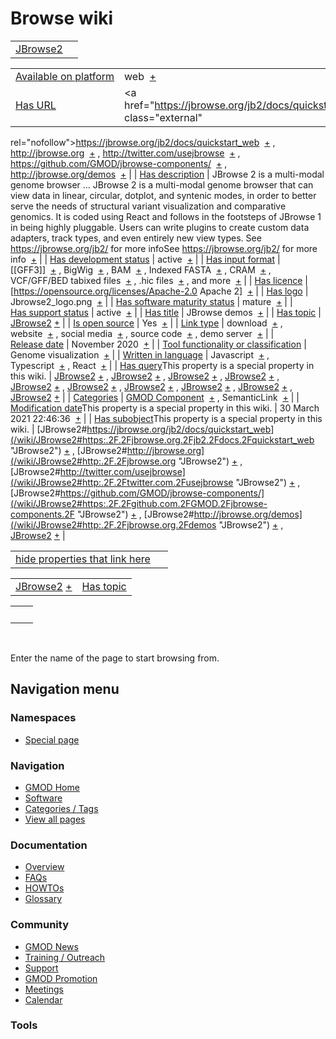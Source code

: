 



<span id="top"></span>




# <span dir="auto">Browse wiki</span>






|                                       |     |
|---------------------------------------|-----|
| [JBrowse2](/wiki/JBrowse2 "JBrowse2") |     |

|  |  |
|----|----|
| [Available on platform](/wiki/Property%253AAvailable_on_platform "Property:Available on platform") | <span class="smwb-value">web  <span class="smwsearch">[+](/wiki/Special%253ASearchByProperty/Available-20on-20platform/web "Special%253ASearchByProperty/Available-20on-20platform/web")</span></span> |
| [Has URL](/wiki/Property%253AHas_URL "Property:Has URL") | <span class="smwb-value"><a href="https://jbrowse.org/jb2/docs/quickstart_web" class="external"
rel="nofollow">https://jbrowse.org/jb2/docs/quickstart_web</a>  <span class="smwsearch">[+](/wiki/Special%253ASearchByProperty/Has-20URL/https%253A-2F-2Fjbrowse.org-2Fjb2-2Fdocs-2Fquickstart_web "Special%253ASearchByProperty/Has-20URL/https:-2F-2Fjbrowse.org-2Fjb2-2Fdocs-2Fquickstart web")</span></span> , <span class="smwb-value"><a href="http://jbrowse.org" class="external"
rel="nofollow">http://jbrowse.org</a>  <span class="smwsearch">[+](/wiki/Special%253ASearchByProperty/Has-20URL/http%253A-2F-2Fjbrowse.org "Special%253ASearchByProperty/Has-20URL/http%253A-2F-2Fjbrowse.org")</span></span> , <span class="smwb-value"><a href="http://twitter.com/usejbrowse" class="external"
rel="nofollow">http://twitter.com/usejbrowse</a>  <span class="smwsearch">[+](/wiki/Special%253ASearchByProperty/Has-20URL/http%253A-2F-2Ftwitter.com-2Fusejbrowse "Special%253ASearchByProperty/Has-20URL/http%253A-2F-2Ftwitter.com-2Fusejbrowse")</span></span> , <span class="smwb-value"><a href="https://github.com/GMOD/jbrowse-components/" class="external"
rel="nofollow">https://github.com/GMOD/jbrowse-components/</a>  <span class="smwsearch">[+](/wiki/Special%253ASearchByProperty/Has-20URL/https%253A-2F-2Fgithub.com-2FGMOD-2Fjbrowse-2Dcomponents-2F "Special%253ASearchByProperty/Has-20URL/https%253A-2F-2Fgithub.com-2FGMOD-2Fjbrowse-2Dcomponents-2F")</span></span> , <span class="smwb-value"><a href="http://jbrowse.org/demos" class="external"
rel="nofollow">http://jbrowse.org/demos</a>  <span class="smwsearch">[+](/wiki/Special%253ASearchByProperty/Has-20URL/http%253A-2F-2Fjbrowse.org-2Fdemos "Special%253ASearchByProperty/Has-20URL/http%253A-2F-2Fjbrowse.org-2Fdemos")</span></span> |
| [Has description](/wiki/Property%253AHas_description "Property:Has description") | <span class="smwb-value">JBrowse 2 is a multi-modal genome browser <span class="smw-highlighter" data-type="2" state="persistent" data-title="Information"><span class="smwtext"> … </span><span class="smwttcontent">JBrowse 2 is a multi-modal genome browser that can view data in linear, circular, dotplot, and syntenic modes, in order to better serve the needs of structural variant visualization and comparative genomics. It is coded using React and follows in the footsteps of JBrowse 1 in being highly pluggable. Users can write plugins to create custom data adapters, track types, and even entirely new view types. See https://jbrowse.org/jb2/ for more info</span></span>See https://jbrowse.org/jb2/ for more info  <span class="smwsearch">[+](/mediawiki/index.php?title=Special%253ASearchByProperty&x=Has-20description%2FJBrowse-202-20is-20a-20multi-2Dmodal-20genome-20browser-20that-20can-20view-20data-20in-20linear%2C-20circular%2C-20dotplot%2C-20and-20syntenic-20modes%2C-20in-20order-20to-20better-20serve-20the-20needs-20of-20structural-20variant-20visualization-20and-20comparative-20genomics.-20It-20is-20coded-20using-20React-20and-20follows-20in-20the-20footsteps-20of-20JBrowse-201-20in-20being-20highly-20pluggable.-20Users-20can-20write-20plugins-20to-20create-20custom-20data-20adapters%2C-20track-20types%2C-20and-20even-20entirely-20new-20view-20types.-20See-20https%253A-2F-2Fjbrowse.org-2Fjb2-2F-20for-20more-20info "Special%253ASearchByProperty")</span></span> |
| [Has development status](/wiki/Property%253AHas_development_status "Property:Has development status") | <span class="smwb-value">active  <span class="smwsearch">[+](/wiki/Special%253ASearchByProperty/Has-20development-20status/active "Special%253ASearchByProperty/Has-20development-20status/active")</span></span> |
| [Has input format](/wiki/Property%253AHas_input_format "Property:Has input format") | <span class="smwb-value">\[\[GFF3\]\]  <span class="smwsearch">[+](/wiki/Special%253ASearchByProperty/Has-20input-20format/-5B-5BGFF3-5D-5D "Special%253ASearchByProperty/Has-20input-20format/-5B-5BGFF3-5D-5D")</span></span> , <span class="smwb-value">BigWig  <span class="smwsearch">[+](/wiki/Special%253ASearchByProperty/Has-20input-20format/BigWig "Special%253ASearchByProperty/Has-20input-20format/BigWig")</span></span> , <span class="smwb-value">BAM  <span class="smwsearch">[+](/wiki/Special%253ASearchByProperty/Has-20input-20format/BAM "Special%253ASearchByProperty/Has-20input-20format/BAM")</span></span> , <span class="smwb-value">Indexed FASTA  <span class="smwsearch">[+](/wiki/Special%253ASearchByProperty/Has-20input-20format/Indexed-20FASTA "Special%253ASearchByProperty/Has-20input-20format/Indexed-20FASTA")</span></span> , <span class="smwb-value">CRAM  <span class="smwsearch">[+](/wiki/Special%253ASearchByProperty/Has-20input-20format/CRAM "Special%253ASearchByProperty/Has-20input-20format/CRAM")</span></span> , <span class="smwb-value">VCF/GFF/BED tabixed files  <span class="smwsearch">[+](/wiki/Special%253ASearchByProperty/Has-20input-20format/VCF-2FGFF-2FBED-20tabixed-20files "Special%253ASearchByProperty/Has-20input-20format/VCF-2FGFF-2FBED-20tabixed-20files")</span></span> , <span class="smwb-value">.hic files  <span class="smwsearch">[+](/wiki/Special%253ASearchByProperty/Has-20input-20format/.hic-20files "Special%253ASearchByProperty/Has-20input-20format/.hic-20files")</span></span> , <span class="smwb-value">and more  <span class="smwsearch">[+](/wiki/Special%253ASearchByProperty/Has-20input-20format/and-20more "Special%253ASearchByProperty/Has-20input-20format/and-20more")</span></span> |
| [Has licence](/wiki/Property%253AHas_licence "Property:Has licence") | <span class="smwb-value">\[https://opensource.org/licenses/Apache-2.0 Apache 2\]  <span class="smwsearch">[+](/wiki/Special%253ASearchByProperty/Has-20licence/-5Bhttps%253A-2F-2Fopensource.org-2Flicenses-2FApache-2D2.0-20Apache-202-5D "Special%253ASearchByProperty/Has-20licence/-5Bhttps%253A-2F-2Fopensource.org-2Flicenses-2FApache-2D2.0-20Apache-202-5D")</span></span> |
| [Has logo](/wiki/Property%253AHas_logo "Property:Has logo") | <span class="smwb-value">Jbrowse2_logo.png  <span class="smwsearch">[+](/wiki/Special%253ASearchByProperty/Has-20logo/Jbrowse2_logo.png "Special%253ASearchByProperty/Has-20logo/Jbrowse2 logo.png")</span></span> |
| [Has software maturity status](/wiki/Property%253AHas_software_maturity_status "Property:Has software maturity status") | <span class="smwb-value">mature  <span class="smwsearch">[+](/wiki/Special%253ASearchByProperty/Has-20software-20maturity-20status/mature "Special%253ASearchByProperty/Has-20software-20maturity-20status/mature")</span></span> |
| [Has support status](/wiki/Property%253AHas_support_status "Property:Has support status") | <span class="smwb-value">active  <span class="smwsearch">[+](/wiki/Special%253ASearchByProperty/Has-20support-20status/active "Special%253ASearchByProperty/Has-20support-20status/active")</span></span> |
| [Has title](/wiki/Property%253AHas_title "Property:Has title") | <span class="smwb-value">JBrowse demos  <span class="smwsearch">[+](/wiki/Special%253ASearchByProperty/Has-20title/JBrowse-20demos "Special%253ASearchByProperty/Has-20title/JBrowse-20demos")</span></span> |
| [Has topic](/wiki/Property%253AHas_topic "Property:Has topic") | <span class="smwb-value">[JBrowse2](/wiki/JBrowse2 "JBrowse2") <span class="smwbrowse">[+](/wiki/Special%253ABrowse/JBrowse2 "Special%253ABrowse/JBrowse2")</span></span> |
| [Is open source](/wiki/Property%253AIs_open_source "Property:Is open source") | <span class="smwb-value">Yes  <span class="smwsearch">[+](/wiki/Special%253ASearchByProperty/Is-20open-20source/Yes "Special%253ASearchByProperty/Is-20open-20source/Yes")</span></span> |
| [Link type](/wiki/Property%253ALink_type "Property:Link type") | <span class="smwb-value">download  <span class="smwsearch">[+](/wiki/Special%253ASearchByProperty/Link-20type/download "Special%253ASearchByProperty/Link-20type/download")</span></span> , <span class="smwb-value">website  <span class="smwsearch">[+](/wiki/Special%253ASearchByProperty/Link-20type/website "Special%253ASearchByProperty/Link-20type/website")</span></span> , <span class="smwb-value">social media  <span class="smwsearch">[+](/wiki/Special%253ASearchByProperty/Link-20type/social-20media "Special%253ASearchByProperty/Link-20type/social-20media")</span></span> , <span class="smwb-value">source code  <span class="smwsearch">[+](/wiki/Special%253ASearchByProperty/Link-20type/source-20code "Special%253ASearchByProperty/Link-20type/source-20code")</span></span> , <span class="smwb-value">demo server  <span class="smwsearch">[+](/wiki/Special%253ASearchByProperty/Link-20type/demo-20server "Special%253ASearchByProperty/Link-20type/demo-20server")</span></span> |
| [Release date](/wiki/Property%253ARelease_date "Property:Release date") | <span class="smwb-value">November 2020  <span class="smwsearch">[+](/wiki/Special%253ASearchByProperty/Release-20date/November-202020 "Special%253ASearchByProperty/Release-20date/November-202020")</span></span> |
| [Tool functionality or classification](/wiki/Property%253ATool_functionality_or_classification "Property:Tool functionality or classification") | <span class="smwb-value">Genome visualization  <span class="smwsearch">[+](/wiki/Special%253ASearchByProperty/Tool-20functionality-20or-20classification/Genome-20visualization "Special%253ASearchByProperty/Tool-20functionality-20or-20classification/Genome-20visualization")</span></span> |
| [Written in language](/wiki/Property%253AWritten_in_language "Property:Written in language") | <span class="smwb-value">Javascript  <span class="smwsearch">[+](/wiki/Special%253ASearchByProperty/Written-20in-20language/Javascript "Special%253ASearchByProperty/Written-20in-20language/Javascript")</span></span> , <span class="smwb-value">Typescript  <span class="smwsearch">[+](/wiki/Special%253ASearchByProperty/Written-20in-20language/Typescript "Special%253ASearchByProperty/Written-20in-20language/Typescript")</span></span> , <span class="smwb-value">React  <span class="smwsearch">[+](/wiki/Special%253ASearchByProperty/Written-20in-20language/React "Special%253ASearchByProperty/Written-20in-20language/React")</span></span> |
| <span class="smw-highlighter" data-type="1" state="inline" data-title="Property"><span class="smwbuiltin">[Has query](/wiki/Property:Has_query "Property:Has query")</span><span class="smwttcontent">This property is a special property in this wiki.</span></span> | <span class="smwb-value">[JBrowse2](/wiki/JBrowse2#_QUERY34d437df667e0bcc28fe0a4393fb2659 "JBrowse2") <span class="smwbrowse">[+](/wiki/Special%253ABrowse/JBrowse2-23_QUERY34d437df667e0bcc28fe0a4393fb2659 "Special%253ABrowse/JBrowse2-23 QUERY34d437df667e0bcc28fe0a4393fb2659")</span></span> , <span class="smwb-value">[JBrowse2](/wiki/JBrowse2#_QUERYcfc3b8909b3beba0bbfe29569969fde6 "JBrowse2") <span class="smwbrowse">[+](/wiki/Special%253ABrowse/JBrowse2-23_QUERYcfc3b8909b3beba0bbfe29569969fde6 "Special%253ABrowse/JBrowse2-23 QUERYcfc3b8909b3beba0bbfe29569969fde6")</span></span> , <span class="smwb-value">[JBrowse2](/wiki/JBrowse2#_QUERY17a0a4f5f9b933a91451c5f8828dfbf0 "JBrowse2") <span class="smwbrowse">[+](/wiki/Special%253ABrowse/JBrowse2-23_QUERY17a0a4f5f9b933a91451c5f8828dfbf0 "Special%253ABrowse/JBrowse2-23 QUERY17a0a4f5f9b933a91451c5f8828dfbf0")</span></span> , <span class="smwb-value">[JBrowse2](/wiki/JBrowse2#_QUERYc6bdbe2eeebfe754ec0921d9c979a165 "JBrowse2") <span class="smwbrowse">[+](/wiki/Special%253ABrowse/JBrowse2-23_QUERYc6bdbe2eeebfe754ec0921d9c979a165 "Special%253ABrowse/JBrowse2-23 QUERYc6bdbe2eeebfe754ec0921d9c979a165")</span></span> , <span class="smwb-value">[JBrowse2](/wiki/JBrowse2#_QUERYe9f4f1a351bd0c135c4e77ea30c4a156 "JBrowse2") <span class="smwbrowse">[+](/wiki/Special%253ABrowse/JBrowse2-23_QUERYe9f4f1a351bd0c135c4e77ea30c4a156 "Special%253ABrowse/JBrowse2-23 QUERYe9f4f1a351bd0c135c4e77ea30c4a156")</span></span> , <span class="smwb-value">[JBrowse2](/wiki/JBrowse2#_QUERY15904cc0e43be65f8c2804a8be755ca6 "JBrowse2") <span class="smwbrowse">[+](/wiki/Special%253ABrowse/JBrowse2-23_QUERY15904cc0e43be65f8c2804a8be755ca6 "Special%253ABrowse/JBrowse2-23 QUERY15904cc0e43be65f8c2804a8be755ca6")</span></span> , <span class="smwb-value">[JBrowse2](/wiki/JBrowse2#_QUERY0cc27a09d873a76cd2c66c71f8f3baae "JBrowse2") <span class="smwbrowse">[+](/wiki/Special%253ABrowse/JBrowse2-23_QUERY0cc27a09d873a76cd2c66c71f8f3baae "Special%253ABrowse/JBrowse2-23 QUERY0cc27a09d873a76cd2c66c71f8f3baae")</span></span> , <span class="smwb-value">[JBrowse2](/wiki/JBrowse2#_QUERY6a55d87e6782f6b1c972d46cb524cefa "JBrowse2") <span class="smwbrowse">[+](/wiki/Special%253ABrowse/JBrowse2-23_QUERY6a55d87e6782f6b1c972d46cb524cefa "Special%253ABrowse/JBrowse2-23 QUERY6a55d87e6782f6b1c972d46cb524cefa")</span></span> , <span class="smwb-value">[JBrowse2](/wiki/JBrowse2#_QUERYe784f0429ec5906f1120b5eeabfab42c "JBrowse2") <span class="smwbrowse">[+](/wiki/Special%253ABrowse/JBrowse2-23_QUERYe784f0429ec5906f1120b5eeabfab42c "Special%253ABrowse/JBrowse2-23 QUERYe784f0429ec5906f1120b5eeabfab42c")</span></span> , <span class="smwb-value">[JBrowse2](/wiki/JBrowse2#_QUERY7f4f12fba8d4eeeae30a20e4071089fb "JBrowse2") <span class="smwbrowse">[+](/wiki/Special%253ABrowse/JBrowse2-23_QUERY7f4f12fba8d4eeeae30a20e4071089fb "Special%253ABrowse/JBrowse2-23 QUERY7f4f12fba8d4eeeae30a20e4071089fb")</span></span> |
| [Categories](/wiki/Special%253ACategories "Special%253ACategories") | <span class="smwb-value">[GMOD Component](/wiki/Category%253AGMOD_Component "Category%253AGMOD Component")  <span class="smwsearch">[+](/wiki/Special%253ASearchByProperty/GMOD-20Component "Special%253ASearchByProperty/GMOD-20Component")</span></span> , <span class="smwb-value">SemanticLink  <span class="smwsearch">[+](/wiki/Special%253ASearchByProperty/SemanticLink "Special%253ASearchByProperty/SemanticLink")</span></span> |
| <span class="smw-highlighter" data-type="1" state="inline" data-title="Property"><span class="smwbuiltin">[Modification date](/wiki/Property:Modification_date "Property:Modification date")</span><span class="smwttcontent">This property is a special property in this wiki.</span></span> | <span class="smwb-value">30 March 2021 22:46:36  <span class="smwsearch">[+](/wiki/Special%253ASearchByProperty/Modification-20date/30-20March-202021-2022:46:36 "Special%253ASearchByProperty/Modification-20date/30-20March-202021-2022:46:36")</span></span> |
| <span class="smw-highlighter" data-type="1" state="inline" data-title="Property"><span class="smwbuiltin">[Has subobject](/wiki/Property%253AHas_subobject "Property:Has subobject")</span><span class="smwttcontent">This property is a special property in this wiki.</span></span> | <span class="smwb-value">[JBrowse2#https://jbrowse.org/jb2/docs/quickstart_web](/wiki/JBrowse2#https:.2F.2Fjbrowse.org.2Fjb2.2Fdocs.2Fquickstart_web "JBrowse2") <span class="smwbrowse">[+](/wiki/Special%253ABrowse/JBrowse2-23https%253A-2F-2Fjbrowse.org-2Fjb2-2Fdocs-2Fquickstart_web "Special%253ABrowse/JBrowse2-23https:-2F-2Fjbrowse.org-2Fjb2-2Fdocs-2Fquickstart web")</span></span> , <span class="smwb-value">[JBrowse2#http://jbrowse.org](/wiki/JBrowse2#http:.2F.2Fjbrowse.org "JBrowse2") <span class="smwbrowse">[+](/wiki/Special%253ABrowse/JBrowse2-23http%253A-2F-2Fjbrowse.org "Special%253ABrowse/JBrowse2-23http%253A-2F-2Fjbrowse.org")</span></span> , <span class="smwb-value">[JBrowse2#http://twitter.com/usejbrowse](/wiki/JBrowse2#http:.2F.2Ftwitter.com.2Fusejbrowse "JBrowse2") <span class="smwbrowse">[+](/wiki/Special%253ABrowse/JBrowse2-23http%253A-2F-2Ftwitter.com-2Fusejbrowse "Special%253ABrowse/JBrowse2-23http%253A-2F-2Ftwitter.com-2Fusejbrowse")</span></span> , <span class="smwb-value">[JBrowse2#https://github.com/GMOD/jbrowse-components/](/wiki/JBrowse2#https:.2F.2Fgithub.com.2FGMOD.2Fjbrowse-components.2F "JBrowse2") <span class="smwbrowse">[+](/wiki/Special%253ABrowse/JBrowse2-23https%253A-2F-2Fgithub.com-2FGMOD-2Fjbrowse-2Dcomponents-2F "Special%253ABrowse/JBrowse2-23https%253A-2F-2Fgithub.com-2FGMOD-2Fjbrowse-2Dcomponents-2F")</span></span> , <span class="smwb-value">[JBrowse2#http://jbrowse.org/demos](/wiki/JBrowse2#http:.2F.2Fjbrowse.org.2Fdemos "JBrowse2") <span class="smwbrowse">[+](/wiki/Special%253ABrowse/JBrowse2-23http%253A-2F-2Fjbrowse.org-2Fdemos "Special%253ABrowse/JBrowse2-23http%253A-2F-2Fjbrowse.org-2Fdemos")</span></span> , <span class="smwb-value">[JBrowse2](/wiki/JBrowse2#_6174327698e1cf5a1cd7df4cdb9b25c8 "JBrowse2") <span class="smwbrowse">[+](/wiki/Special%253ABrowse/JBrowse2-23_6174327698e1cf5a1cd7df4cdb9b25c8 "Special%253ABrowse/JBrowse2-23 6174327698e1cf5a1cd7df4cdb9b25c8")</span></span> |

<span id="smw_browse_incoming"></span>

|  |  |
|----|----|
| [hide properties that link here](/mediawiki/index.php?title=Special:Browse&offset=0&dir=out&article=JBrowse2)  |  |

|  |  |
|----|----|
| <span class="smwb-ivalue">[JBrowse2](/wiki/JBrowse2 "JBrowse2") <span class="smwbrowse">[+](/wiki/Special%253ABrowse/JBrowse2 "Special%253ABrowse/JBrowse2")</span></span> | [Has topic](/wiki/Property%253AHas_topic "Property:Has topic") |

|     |     |
|-----|-----|
|     |     |

 

Enter the name of the page to start browsing from.  








## Navigation menu



### Namespaces

- <span id="ca-nstab-special">[Special
  page](/wiki/Special%253ABrowse/JBrowse2 "This is a special page, you cannot edit the page itself")</span>






### Navigation



- <span id="n-GMOD-Home">[GMOD Home](/wiki/Main_Page)</span>
- <span id="n-Software">[Software](/wiki/GMOD_Components)</span>
- <span id="n-Categories-.2F-Tags">[Categories /
  Tags](/wiki/Categories)</span>
- <span id="n-View-all-pages">[View all
  pages](/wiki/Special:AllPages)</span>




### Documentation



- <span id="n-Overview">[Overview](/wiki/Overview)</span>
- <span id="n-FAQs">[FAQs](/wiki/Category%253AFAQ)</span>
- <span id="n-HOWTOs">[HOWTOs](/wiki/Category%253AHOWTO)</span>
- <span id="n-Glossary">[Glossary](/wiki/Glossary)</span>




### Community



- <span id="n-GMOD-News">[GMOD News](/wiki/GMOD_News)</span>
- <span id="n-Training-.2F-Outreach">[Training /
  Outreach](/wiki/Training_and_Outreach)</span>
- <span id="n-Support">[Support](/wiki/Support)</span>
- <span id="n-GMOD-Promotion">[GMOD
  Promotion](/wiki/GMOD_Promotion)</span>
- <span id="n-Meetings">[Meetings](/wiki/Meetings)</span>
- <span id="n-Calendar">[Calendar](/wiki/Calendar)</span>




### Tools












<!-- -->




